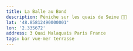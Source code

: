 ```yaml
---
title: La Balle au Bond
description: Péniche sur les quais de Seine 🤘🏻
lat: '48.85812490000001'
lon: '2.335672'
address: 3 Quai Malaquais Paris France
tags: bar vue-mer terrasse
---
```

